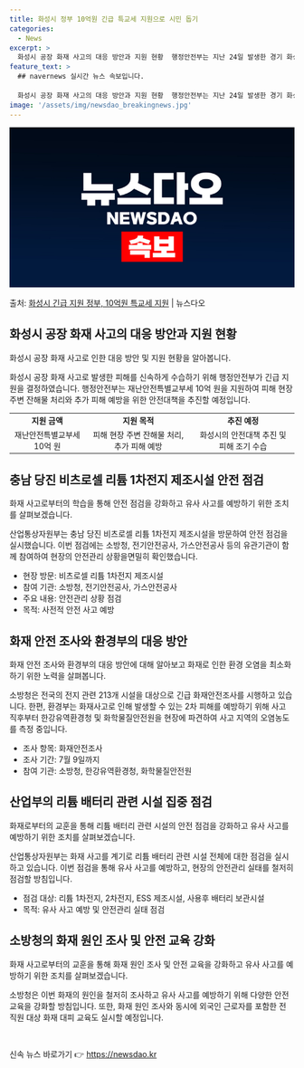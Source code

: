 ```yaml
---
title: 화성시 정부 10억원 긴급 특교세 지원으로 시민 돕기
categories:
  - News
excerpt: >
  화성시 공장 화재 사고의 대응 방안과 지원 현황  행정안전부는 지난 24일 발생한 경기 화성시 공장화재 피해…
feature_text: >
  ## navernews 실시간 뉴스 속보입니다.

  화성시 공장 화재 사고의 대응 방안과 지원 현황  행정안전부는 지난 24일 발생한 경기 화성시 공장화재 피해…
image: '/assets/img/newsdao_breakingnews.jpg'
---
```


![뉴스다오 속보](/assets/img/newsdao_breakingnews.jpg)

<p>출처: <a href="https://newsdao.kr/4424" rel="dofollow">화성시 긴급 지원 정부, 10억원 특교세 지원</a> | 뉴스다오</p>

<h2 data-ke-size="size26">화성시 공장 화재 사고의 대응 방안과 지원 현황</h2>
화성시 공장 화재 사고로 인한 대응 방안 및 지원 현황을 알아봅니다.

<p data-ke-size="size16">화성시 공장 화재 사고로 발생한 피해를 신속하게 수습하기 위해 행정안전부가 긴급 지원을 결정하였습니다. 행정안전부는 재난안전특별교부세 10억 원을 지원하여 피해 현장 주변 잔해물 처리와 추가 피해 예방을 위한 안전대책을 추진할 예정입니다.</p>

<table>
  <tr>
    <td style="text-align: center; height: 17px;"><b>지원 금액</b></td>
    <td style="text-align: center; height: 17px;"><b>지원 목적</b></td>
    <td style="text-align: center; height: 17px;"><b>추진 예정</b></td>
  </tr>
  <tr>
    <td style="text-align: center; height: 17px;">재난안전특별교부세 10억 원</td>
    <td style="text-align: center; height: 17px;">피해 현장 주변 잔해물 처리, 추가 피해 예방</td>
    <td style="text-align: center; height: 17px;">화성시의 안전대책 추진 및 피해 조기 수습</td>
  </tr>
</table>

<h2 data-ke-size="size26">충남 당진 비츠로셀 리튬 1차전지 제조시설 안전 점검</h2>
화재 사고로부터의 학습을 통해 안전 점검을 강화하고 유사 사고를 예방하기 위한 조치를 살펴보겠습니다.

<p data-ke-size="size16">산업통상자원부는 충남 당진 비츠로셀 리튬 1차전지 제조시설을 방문하여 안전 점검을 실시했습니다. 이번 점검에는 소방청, 전기안전공사, 가스안전공사 등의 유관기관이 함께 참여하여 현장의 안전관리 상황을면밀히 확인했습니다.</p>

<ul>
  <li>현장 방문: 비츠로셀 리튬 1차전지 제조시설</li>
  <li>참여 기관: 소방청, 전기안전공사, 가스안전공사</li>
  <li>주요 내용: 안전관리 상황 점검</li>
  <li>목적: 사전적 안전 사고 예방</li>
</ul>

<h2 data-ke-size="size26">화재 안전 조사와 환경부의 대응 방안</h2>
화재 안전 조사와 환경부의 대응 방안에 대해 알아보고 화재로 인한 환경 오염을 최소화하기 위한 노력을 살펴봅니다.

<p data-ke-size="size16">소방청은 전국의 전지 관련 213개 시설을 대상으로 긴급 화재안전조사를 시행하고 있습니다. 한편, 환경부는 화재사고로 인해 발생할 수 있는 2차 피해를 예방하기 위해 사고 직후부터 한강유역환경청 및 화학물질안전원을 현장에 파견하여 사고 지역의 오염농도를 측정 중입니다.</p>

<ul>
  <li>조사 항목: 화재안전조사</li>
  <li>조사 기간: 7월 9일까지</li>
  <li>참여 기관: 소방청, 한강유역환경청, 화학물질안전원</li>
</ul>

<h2 data-ke-size="size26">산업부의 리튬 배터리 관련 시설 집중 점검</h2>
화재로부터의 교훈을 통해 리튬 배터리 관련 시설의 안전 점검을 강화하고 유사 사고를 예방하기 위한 조치를 살펴보겠습니다.

<p data-ke-size="size16">산업통상자원부는 화재 사고를 계기로 리튬 배터리 관련 시설 전체에 대한 점검을 실시하고 있습니다. 이번 점검을 통해 유사 사고를 예방하고, 현장의 안전관리 실태를 철저히 점검할 방침입니다.</p>

<ul>
  <li>점검 대상: 리튬 1차전지, 2차전지, ESS 제조시설, 사용후 배터리 보관시설</li>
  <li>목적: 유사 사고 예방 및 안전관리 실태 점검</li>
</ul>

<h2 data-ke-size="size26">소방청의 화재 원인 조사 및 안전 교육 강화</h2>
화재 사고로부터의 교훈을 통해 화재 원인 조사 및 안전 교육을 강화하고 유사 사고를 예방하기 위한 조치를 살펴보겠습니다.

<p data-ke-size="size16">소방청은 이번 화재의 원인을 철저히 조사하고 유사 사고를 예방하기 위해 다양한 안전 교육을 강화할 방침입니다. 또한, 화재 원인 조사와 동시에 외국인 근로자를 포함한 전 직원 대상 화재 대피 교육도 실시할 예정입니다.</p>

<p data-ke-size="size16">&nbsp;</p> 

신속 뉴스 바로가기 👉 <a href="https://newsdao.kr" rel="dofollow">https://newsdao.kr</a>


